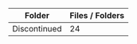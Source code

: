 | Folder       |   Files / Folders |
|--------------|-------------------|
| Discontinued |                24 |